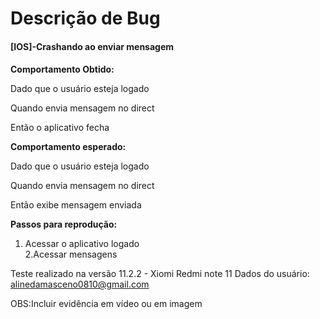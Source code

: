 # Descrição de Bug

#### [IOS]-Crashando ao enviar mensagem <h4>

**Comportamento Obtido:**  

Dado que o usuário esteja logado  

Quando envia mensagem no direct  

Então o aplicativo fecha  


**Comportamento esperado:**  

Dado que o usuário esteja logado  

Quando envia mensagem no direct  

Então exibe mensagem enviada  


**Passos para reprodução:**  

1. Acessar o aplicativo logado  
2.Acessar mensagens

Teste realizado na versão 11.2.2 - Xiomi Redmi note 11 
Dados do usuário: alinedamasceno0810@gmail.com

OBS:Incluir evidência em vídeo ou em imagem


